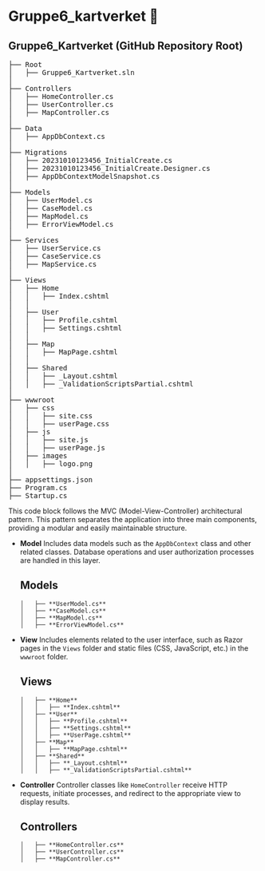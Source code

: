 # Gruppe6_kartverket 🚀

## Gruppe6_Kartverket (GitHub Repository Root)

<pre>
├── Root
│   ├── Gruppe6_Kartverket.sln
│
├── Controllers
│   ├── HomeController.cs
│   ├── UserController.cs
│   ├── MapController.cs
│
├── Data
│   ├── AppDbContext.cs
│
├── Migrations
│   ├── 20231010123456_InitialCreate.cs
│   ├── 20231010123456_InitialCreate.Designer.cs
│   ├── AppDbContextModelSnapshot.cs
│
├── Models
│   ├── UserModel.cs
│   ├── CaseModel.cs
│   ├── MapModel.cs
│   ├── ErrorViewModel.cs
│
├── Services
│   ├── UserService.cs
│   ├── CaseService.cs
│   ├── MapService.cs
│
├── Views
│   ├── Home
│   │   ├── Index.cshtml
│   │
│   ├── User
│   │   ├── Profile.cshtml
│   │   ├── Settings.cshtml
│   │
│   ├── Map
│   │   ├── MapPage.cshtml
│   │
│   ├── Shared
│   │   ├── _Layout.cshtml
│   │   ├── _ValidationScriptsPartial.cshtml
│
├── wwwroot
│   ├── css
│   │   ├── site.css
│   │   ├── userPage.css
│   ├── js
│   │   ├── site.js
│   │   ├── userPage.js
│   ├── images
│   │   ├── logo.png
│
├── appsettings.json
├── Program.cs
├── Startup.cs
</pre>

This code block follows the MVC (Model-View-Controller) architectural pattern. This pattern separates the application into three main components, providing a modular and easily maintainable structure.


* **Model**
  Includes data models such as the `AppDbContext` class and other related classes. Database operations and user authorization processes are handled in this layer.

  ## Models

  ```
  │   ├── **UserModel.cs**
  │   ├── **CaseModel.cs**
  │   ├── **MapModel.cs**
  │   ├── **ErrorViewModel.cs**
  ```

* **View**
  Includes elements related to the user interface, such as Razor pages in the `Views` folder and static files (CSS, JavaScript, etc.) in the `wwwroot` folder.

  ## Views

  ```
  │   ├── **Home**
  │   │   ├── **Index.cshtml**
  │   ├── **User**
  │   │   ├── **Profile.cshtml**
  │   │   ├── **Settings.cshtml**
  │   │   ├── **UserPage.cshtml**
  │   ├── **Map**
  │   │   ├── **MapPage.cshtml**
  │   ├── **Shared**
  │   │   ├── **_Layout.cshtml**
  │   │   ├── **_ValidationScriptsPartial.cshtml**
  ```

* **Controller**
  Controller classes like `HomeController` receive HTTP requests, initiate processes, and redirect to the appropriate view to display results.

  ## Controllers

  ```
  │   ├── **HomeController.cs**
  │   ├── **UserController.cs**
  │   ├── **MapController.cs**
  ```
